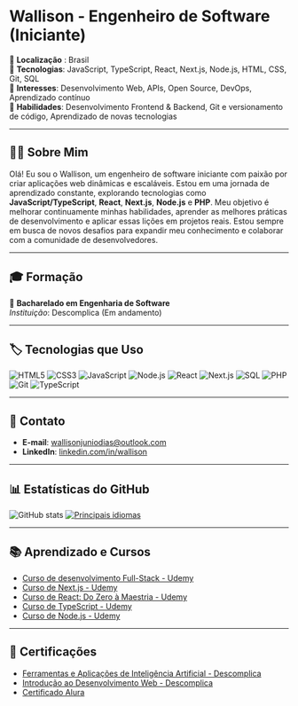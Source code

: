 # Wallison - Engenheiro de Software (Iniciante)

🔹 **Localização** : Brasil  
🔹 **Tecnologias**: JavaScript, TypeScript, React, Next.js, Node.js, HTML, CSS, Git, SQL  
🔹 **Interesses**: Desenvolvimento Web, APIs, Open Source, DevOps, Aprendizado contínuo  
🔹 **Habilidades**: Desenvolvimento Frontend & Backend, Git e versionamento de código, Aprendizado de novas tecnologias  

---

## 👨‍💻 Sobre Mim

Olá! Eu sou o Wallison, um engenheiro de software iniciante com paixão por criar aplicações web dinâmicas e escaláveis. Estou em uma jornada de aprendizado constante, explorando tecnologias como **JavaScript/TypeScript**, **React**, **Next.js**, **Node.js** e **PHP**. Meu objetivo é melhorar continuamente minhas habilidades, aprender as melhores práticas de desenvolvimento e aplicar essas lições em projetos reais. Estou sempre em busca de novos desafios para expandir meu conhecimento e colaborar com a comunidade de desenvolvedores.

---

## 🎓 Formação

🔹 **Bacharelado em Engenharia de Software**  
*Instituição*: Descomplica (Em andamento)

---

## 🏷️ Tecnologias que Uso

![HTML5](https://img.shields.io/badge/HTML5-%E2%9C%94-orange?style=flat-square&logo=html5&logoColor=white)
![CSS3](https://img.shields.io/badge/CSS3-%E2%9C%94-blue?style=flat-square&logo=css3&logoColor=white)
![JavaScript](https://img.shields.io/badge/JavaScript-%E2%9C%94-yellow?style=flat-square&logo=javascript&logoColor=white)
![Node.js](https://img.shields.io/badge/Node.js-%E2%9C%94-339933?style=flat-square&logo=node.js&logoColor=white)
![React](https://img.shields.io/badge/React-%E2%9C%94-61DAFB?style=flat-square&logo=react&logoColor=black)
![Next.js](https://img.shields.io/badge/Next.js-%E2%9C%94-000000?style=flat-square&logo=next.js&logoColor=white)
![SQL](https://img.shields.io/badge/SQL-%E2%9C%94-003B57?style=flat-square&logo=postgresql&logoColor=white)
![PHP](https://img.shields.io/badge/PHP-%E2%9C%94-777BB4?style=flat-square&logo=php&logoColor=white)
![Git](https://img.shields.io/badge/Git-%E2%9C%94-F05032?style=flat-square&logo=git&logoColor=white)
![TypeScript](https://img.shields.io/badge/TypeScript-%E2%9C%94-007ACC?style=flat-square&logo=typescript&logoColor=white)

---

## 📩 Contato

- **E-mail**: [wallisonjuniodias@outlook.com](mailto:wallisonjuniodias@outlook.com)
- **LinkedIn**: [linkedin.com/in/wallison](https://www.linkedin.com/in/wallison)

---

## 📊 Estatísticas do GitHub

![GitHub stats](https://github-readme-stats.vercel.app/api?username=WalliCode&show_icons=true&hide_title=true&count_private=true&hide=prs&theme=radical)
[![Principais idiomas](https://github-readme-stats.vercel.app/api/top-langs/?username=WalliCode&layout=compact&theme=radical)](https://github.com/anuraghazra/github-readme-stats)

---

## 📚 Aprendizado e Cursos

- [Curso de desenvolvimento Full-Stack - Udemy](https://www.udemy.com/course/web-completo/?couponCode=ST19MT121224)
- [Curso de Next.js - Udemy](https://www.udemy.com)
- [Curso de React: Do Zero à Maestria - Udemy](https://www.udemy.com)
- [Curso de TypeScript - Udemy](https://www.udemy.com)
- [Curso de Node.js - Udemy](https://www.udemy.com)

---

## 🏅 Certificações

- [Ferramentas e Aplicações de Inteligência Artificial - Descomplica](https://certificados.descomplica.com.br/graduacao/eaea8d40e489c03ab69573a28801097737616e1aabefa8cb665e3058000ff177)
- [Introdução ao Desenvolvimento Web - Descomplica](https://certificados.descomplica.com.br/graduacao/57281150383bec73a89fcea7d0a886a7585f4c12bdb88e96e2c162977f56acb9)
- [Certificado Alura](https://cursos.alura.com.br/certificate/589fa083-9ce6-438b-94ac-af6b3f9fed90?lang=pt)
